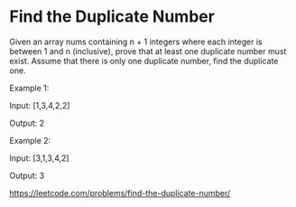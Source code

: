 # Find the Duplicate Number

Given an array nums containing n + 1 integers where each integer is between 1
and n (inclusive), prove that at least one duplicate number must exist. Assume
that there is only one duplicate number, find the duplicate one.

Example 1:

  Input: [1,3,4,2,2]
  
  Output: 2
  
Example 2:

  Input: [3,1,3,4,2]

  Output: 3

https://leetcode.com/problems/find-the-duplicate-number/

